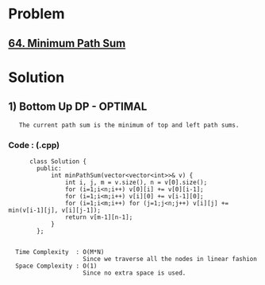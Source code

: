 # Problem

## [64. Minimum Path Sum](https://leetcode.com/problems/minimum-path-sum/)


# Solution 

## 1) Bottom Up DP - OPTIMAL

       The current path sum is the minimum of top and left path sums. 
      
      
   ### Code : (.cpp)
    
          class Solution {
            public:
                int minPathSum(vector<vector<int>>& v) {
                    int i, j, m = v.size(), n = v[0].size();
                    for (i=1;i<n;i++) v[0][i] += v[0][i-1];
                    for (i=1;i<m;i++) v[i][0] += v[i-1][0];
                    for (i=1;i<m;i++) for (j=1;j<n;j++) v[i][j] += min(v[i-1][j], v[i][j-1]);
                    return v[m-1][n-1];
                }
            };

 
      Time Complexity  : O(M*N) 
                         Since we traverse all the nodes in linear fashion
      Space Complexity : O(1)
                         Since no extra space is used.
